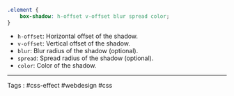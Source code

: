 
```css
.element {  
	box-shadow: h-offset v-offset blur spread color; 
}
```

- `h-offset`: Horizontal offset of the shadow.
- `v-offset`: Vertical offset of the shadow.
- `blur`: Blur radius of the shadow (optional).
- `spread`: Spread radius of the shadow (optional).
- `color`: Color of the shadow.

---

Tags : #css-effect #webdesign #css 